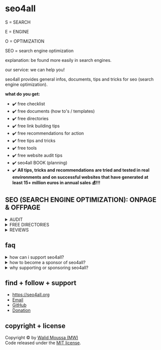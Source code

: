 # seo4all
<p>S = SEARCH</p>
<p>E = ENGINE</p>
<p>O = OPTIMIZATION</p>
<p>SEO = search engine optimization</p>
<p>explanation: be found more easily in search engines.</p>
<p>our service: we can help you!</p>

<p>seo4all provides general infos, documents, tips and tricks for seo (search engine optimization).</p>

<p><strong>what do you get:</strong></p>

+ ✔️ free checklist
+ ✔️ free documents (how to's / templates)
+ ✔️ free directories
+ ✔️ free link building tips
+ ✔️ free recommendations for action
+ ✔️ free tips and tricks
+ ✔️ free tools
+ ✔️ free website audit tips
+ ✔️ seo4all BOOK (planning)
+ ✔️ **All tips, tricks and recommendations are tried and tested in real environments and on successful websites that have generated at least 15+ million euros in annual sales 💰!!!**

## SEO (SEARCH ENGINE OPTIMIZATION): ONPAGE & OFFPAGE
<details>
    <summary>AUDIT</summary>
<table border="1">
    <thead>
        <th>CRITERIA</th>
        <th>DESCRIPTION/ Recommendations</th>
        <th>ONPAGE/ OFFPAGE</th>
        <th>GOOD</th>
        <th>MEDIUM</th>
        <th>BAD</th>
    </thead>
    <tbody>
        <tr>
            <td colspan="6"><strong>GENERAL</strong></td>
        </tr>
        <tr>
            <td>Domain age</td>
            <td>Age of the Domain in years</td>
            <td></td>
            <td>&gt; 5</td>
            <td>2 - 5</td>
            <td>&lt; 2</td>
        </tr>
        <tr>
            <td>Alexa Ranking (Global)</td>
            <td>Calculation of the generated backlink traffic</td>
            <td></td>
            <td>&lt; 10000</td>
            <td>10000 - 100000</td>
            <td>&gt; 100000</td>
        </tr>
        <tr>
            <td>Alexa Ranking (National)</td>
            <td>Calculation of the generated backlink traffic</td>
            <td></td>
            <td>&lt; 1000</td>
            <td>1000 - 10000</td>
            <td>&gt; 10000</td>
        </tr>
        <tr>
            <td>Bing Index</td>
            <td>Number of pages listed in the Bing Index</td>
            <td></td>
            <td>&gt; 1000</td>
            <td>100 - 1000</td>
            <td>&lt; 100</td>
        </tr>
        <tr>
            <td>Google Index</td>
            <td>Number of pages listed in the Google Index</td>
            <td></td>
            <td>&gt; 1000</td>
            <td>100 - 1000</td>
            <td>&lt; 100</td>
        </tr>
        <tr>
            <td>Google PageRank</td>
            <td>Importance of the domain (0-10)</td>
            <td></td>
            <td>&gt; 8</td>
            <td>3 - 7</td>
            <td>&lt; 2</td>
        </tr>
        <tr>
            <td colspan="6"><strong>SECURITY</strong></td>
        </tr>
        <tr>
            <td>SSL Certificate - Expiration</td>
            <td>Expiration date of the SSL certificate.<br>Recommendations: Update your SSL certificate regularly.</td>
            <td>onpage</td>
            <td></td>
            <td></td>
            <td></td>
        </tr>
        <tr>
            <td>SSL Certificate - Version</td>
            <td>Protocol Version of the SSL certificate.<br>Recommendations: Update your SSL certificate to the latest version.</td>
            <td>onpage</td>
            <td></td>
            <td></td>
            <td></td>
        </tr>
        <tr>
            <td>SSL Certificate - Name</td>
            <td>The name of the domain or subdomain under which your SSL certificate is registered must match with the name displayed in the address bar.<br>Recommendations: Install the right certificate. Subdomains require their own security certificates, so you can use a wildcard or multi-domain SSL certificate to protect multiple subdomains at once.</td>
            <td>onpage</td>
            <td></td>
            <td></td>
            <td></td>
        </tr>
        <tr>
            <td>SSL Certificate - Encryption algorithm</td>
            <td>Using newer encryption algorithms on your website can avoid data security risks.<br>Recommendations: Update the encryption algorithm regularly.</td>
            <td>onpage</td>
            <td></td>
            <td></td>
            <td></td>
        </tr>
        <tr>
            <td>HTTPS-URLs in XML-Sitemap</td>
            <td>Specify HTTPS URLs in the XML sitemap file.<br>Recommendations: Replace all HTTP URLs with HTTPS URLs in your XML sitemap.</td>
            <td>onpage</td>
            <td></td>
            <td></td>
            <td></td>
        </tr>
        <tr>
            <td>HTTPS encryption</td>
            <td>Recommendations: Migrate your site to the secure HTTPS protocol.</td>
            <td>onpage</td>
            <td></td>
            <td></td>
            <td></td>
        </tr>
        <tr>
            <td>rel="canonical" from HTTPS to HTTP</td>
            <td>Recommendations: Set up a 301 redirect from the HTTP to the HTTPS version of your website in the rel="canonical" attribute.</td>
            <td>onpage</td>
            <td></td>
            <td></td>
            <td></td>
        </tr>
        <tr>
            <td>HTTPS to HTTP redirect</td>
            <td>Recommendations: Do not redirect secure HTTPS pages to insecure HTTP pages. If you add a redirect to an HTTPS page, make sure the redirected page loads over a secure HTTPS connection.</td>
            <td>onpage</td>
            <td></td>
            <td></td>
            <td></td>
        </tr>
        <tr>
            <td>Mixed content</td>
            <td>Recommendations: Make sure that all page resources are loaded over a secure HTTPS connection.</td>
            <td>onpage</td>
            <td></td>
            <td></td>
            <td></td>
        </tr>
        <tr>
            <td colspan="6"><strong>SITEMAP (TXT or XML)</strong></td>
        </tr>
        <tr>
            <td>Use Sitemap (txt or xml)</td>
            <td>Recommendations: Create a sitemap in XML file format, add it to your website and submit the link with the position to search engines. You can create separate sitemaps in XML format for URLs, images, videos, news and mobile content.<br>OR: Create a sitemap in TXT file format and add a link URL per line.</td>
            <td>onpage</td>
            <td></td>
            <td></td>
            <td></td>
        </tr>
        <tr>
            <td>XML sitemap too large</td>
            <td>Recommendations: Split your large XML sitemap file into smaller files. Then create a sitemap index file in XML file format, add links to each sitemap on your site, and submit the index file to Google. Make sure the location of your new XML sitemaps is included in the robots.txt file.</td>
            <td>onpage</td>
            <td></td>
            <td></td>
            <td></td>
        </tr>
        <tr>
            <td>Non-canonical pages in XML sitemap</td>
            <td>Recommendations: Make sure your XML sitemap contains only canonical URLs.</td>
            <td>onpage</td>
            <td></td>
            <td></td>
            <td></td>
        </tr>
        <tr>
            <td>Noindex pages in XML sitemap</td>
            <td>Recommendations: Depending on your goals, you should remove pages with the noindex meta tag from your XML sitemap or remove the noindex tag from those pages.</td>
            <td>onpage</td>
            <td></td>
            <td></td>
            <td></td>
        </tr>
        <tr>
            <td>XML sitemap not found in robots.txt file</td>
            <td>Recommendations: Add a link to your XML sitemap file to the robots.txt file. To make sure search engines can index your XML sitemap file, check the sitemap report in Google Search Console.</td>
            <td>onpage</td>
            <td></td>
            <td></td>
            <td></td>
        </tr>
        <tr>
            <td colspan="6"><strong>ROBOTS.TXT</strong></td>
        </tr>
        <tr>
            <td>Use robots.txt</td>
            <td>Recommendations: Create a robots.txt file and add it to the root directory of your website.</td>
            <td>onpage</td>
            <td></td>
            <td></td>
            <td></td>
        </tr>
        <tr>
            <td>Blocked by robots.txt</td>
            <td>Recommendations: Make sure that pages with valuable content are not accidentally blocked by the robots.txt file. If your goal is to prevent pages from being indexed by search engines, do not block such pages by the robots.txt file, but use the noindex directive instead.</td>
            <td>onpage</td>
            <td></td>
            <td></td>
            <td></td>
        </tr>
        <tr>
            <td colspan="6"><strong>META PAGE TITLE</strong></td>
        </tr>
        <tr>
            <td>Meta Page Title</td>
            <td>Recommendations: Write a unique and concise title for each page of the website and add the most relevant keywords to it.</td>
            <td>onpage</td>
            <td>&gt;10 and &lt;70</td>
            <td>-</td>
            <td>&lt;10 or &gt;70</td>
        </tr>
        <tr>
            <td>Use the HTML title tag</td>
            <td>Recommendations: Analyze all pages with an empty or missing<br>
            "< title >" tag and write a unique and concise title for each page and add the most relevant keywords to it.</td>
            <td>onpage</td>
            <td></td>
            <td></td>
            <td></td>
        </tr>
        <tr>
            <td>URLs with duplicate page titles</td>
            <td>Recommendations: Write a unique and concise title for each page of the website and add the most relevant keywords.</td>
            <td>onpage</td>
            <td></td>
            <td></td>
            <td></td>
        </tr>
        <tr>
            <td>Multiple title tags</td>
            <td>Recommendations: Remove unnecessary title tags. Choose only one unique title for each page.</td>
            <td>onpage</td>
            <td></td>
            <td></td>
            <td></td>
        </tr>
        <tr>
            <td>Title too long</td>
            <td>Recommendations: The title should be 60-70 characters long. Each word should be separated by a space. Describe succinctly what the page is about.</td>
            <td>onpage</td>
            <td></td>
            <td></td>
            <td></td>
        </tr>
        <tr>
            <td>Title too short</td>
            <td>Recommendations: The title should be 60-70 characters long. Each word should be separated by a space. Describe succinctly what the page is about.</td>
            <td>onpage</td>
            <td></td>
            <td></td>
            <td></td>
        </tr>
        <tr>
            <td colspan="6"><strong>META DESCRIPTION</strong></td>
        </tr>
        <tr>
            <td>Meta-Description</td>
            <td>Meta-Description should have &gt;40 and &lt;160 characters.</td>
            <td>onpage</td>
            <td>&gt; 40 and &lt;160</td>
            <td>-</td>
            <td>&lt;40 oder &gt;160</td>
        </tr>
        <tr>
            <td>Use the HTML meta description</td>
            <td>Recommendations: Analyze all pages with an empty or missing<br>
            "< meta name="description" content="Your unique page description." >" meta description<br>
            and write a unique and concise description for each page and add the most relevant keywords to it.</td>
            <td>onpage</td>
            <td></td>
            <td></td>
            <td></td>
        </tr>
        <tr>
            <td>URLs with duplicate meta description</td>
            <td>Recommendations: Write a unique and concise meta description for each page of the website and add the most relevant keywords.</td>
            <td>onpage</td>
            <td></td>
            <td></td>
            <td></td>
        </tr>
        <tr>
            <td>Multiple meta descriptions</td>
            <td>Recommendations: Remove unnecessary meta descriptions. Choose only one unique description for each page.</td>
            <td>onpage</td>
            <td></td>
            <td></td>
            <td></td>
        </tr>
        <tr>
            <td>Meta description too long</td>
            <td>Recommendations: The meta description should be 40-160 characters long. Each word should be separated by a space. Describe succinctly what the page is about.</td>
            <td>onpage</td>
            <td></td>
            <td></td>
            <td></td>
        </tr>
        <tr>
            <td>Meta description too short</td>
            <td>Recommendations: The meta description should be 40-160 characters long. Each word should be separated by a space. Describe succinctly what the page is about.</td>
            <td>onpage</td>
            <td></td>
            <td></td>
            <td></td>
        </tr>
        <tr>
            <td colspan="6"><strong>CONTENT - Headings</strong></td>
        </tr>
        <tr>
            <td>H1 heading</td>
            <td>H1 once per page or once per section tag<br>Recommendations: Make sure all your web pages have a < h1 > header tag filled with concise, relevant and unique text. Depending on the type of website and page structure, there may be more than one < h1 > tag, but it is highly recommended to use only one < h1 > tag per page. IMPORTANT: Your pages must be logically structured.</td>
            <td>onpage</td>
            <td>1 per page (or section tag)</td>
            <td>-</td>
            <td>0</td>
        </tr>
        <tr>
            <td>H1 heading too long</td>
            <td>Recommendations: Make sure all your web pages have a < h1 > header tag filled with concise, relevant and unique text.</td>
            <td>onpage</td>
            <td></td>
            <td></td>
            <td></td>
        </tr>
        <tr>
            <td>Multiple H1 headings</td>
            <td>Recommendations: If possible, use a single < h1 > tag on a page. This way, the structure of the page will be clear to all search engines.</td>
            <td>onpage</td>
            <td></td>
            <td></td>
            <td></td>
        </tr>
        <tr>
            <td>Duplicate H1 headings</td>
            <td>Recommendations: Write a unique < h1 > for each page on your website and add a clear description of the page's content.</td>
            <td>onpage</td>
            <td></td>
            <td></td>
            <td></td>
        </tr>
        <tr>
            <td>Identical H1 / title tag</td>
            <td>Recommendations: Use different texts in the < title > and < h1 > tags.</td>
            <td>onpage</td>
            <td></td>
            <td></td>
            <td></td>
        </tr>
        <tr>
            <td>H2 heading</td>
            <td>H2 tag exists at least one time and is filled with concise text. Recommendations: For pages with < h2 > header tags, make sure that these tags are filled with concise text that briefly describes the main content of the following block. Depending on the website type and page structure, there may be more than one < h2 > tag, but IMPORTANT: Your pages must be logically structured.</td>
            <td>onpage</td>
            <td>&gt;1</td>
            <td>-</td>
            <td>0</td>
        </tr>
        <tr>
            <td>H2 heading too long</td>
            <td>Recommendations: For pages with < h2 > header tags, make sure that these tags are filled with concise text that briefly describes the main content of the following block.</td>
            <td>onpage</td>
            <td>&gt;1</td>
            <td>-</td>
            <td>0</td>
        </tr>
        <tr>
            <td colspan="6"><strong>CONTENT</strong></td>
        </tr>
        <tr>
            <td>WWW redirect</td>
            <td>Recommendations: If necessary, redirect all non-www URLs on your site to www.</td>
            <td>onpage</td>
            <td></td>
            <td></td>
            <td></td>
        </tr>
        <tr>
            <td>Multiple rel="canonical"</td>
            <td>Recommendations: Remove all canonical URLs except the URL you want to use as the truly canonical version of the page.</td>
            <td>onpage</td>
            <td></td>
            <td></td>
            <td></td>
        </tr>
        <tr>
            <td>Duplicate content</td>
            <td>Recommendations: Make the content unique on a double page.</td>
            <td>onpage</td>
            <td></td>
            <td></td>
            <td></td>
        </tr>
        <tr>
            <td>URLs with double slashes</td>
            <td>Recommendations: Make sure you have configured a server-side redirect with a forward slash. Check which pages on your website have links to such pages and replace such links with correct ones to avoid unnecessary redirects.</td>
            <td>onpage</td>
            <td></td>
            <td></td>
            <td></td>
        </tr>
        <tr>
            <td>Trailing slashes in URLs</td>
            <td>Recommendations: Set up server redirects so that your pages are always accessible either with or without a trailing slash.</td>
            <td>onpage</td>
            <td></td>
            <td></td>
            <td></td>
        </tr>
        <tr>
            <td>URLs with duplicate page titles</td>
            <td>The title tag has 10-70 characters.</td>
            <td>onpage</td>
            <td>&gt;10 and &lt;70</td>
            <td>-</td>
            <td>&lt;10 or &gt;70</td>
        </tr>
        <tr>
            <td>Number of words</td>
            <td>Number of words in the HTML body.<br>Recommendations: The content should be more than 300 words. Make sure the text on the page fully reveals the topic or describes the products featured on the page in detail. Write a unique text for each page and add the most relevant keywords to it.</td>
            <td>onpage</td>
            <td>&gt; 500</td>
            <td>300 - 500</td>
            <td>&lt; 300</td>
        </tr>
        <tr>
            <td>LSO optimization level</td>
            <td>Optimization level of the page topic.</td>
            <td>onpage</td>
            <td>&gt; 50%</td>
            <td>20% - 50%</td>
            <td>&lt; 20%</td>
        </tr>
        <tr>
            <td>Relevance of metadata</td>
            <td>Relevance of metadata to content.</td>
            <td>onpage</td>
            <td>&gt; 50%</td>
            <td>50%</td>
            <td>0</td>
        </tr>
        <tr>
            <td colspan="6"><strong>CONTENT - IMAGES</strong></td>
        </tr>
        <tr>
            <td>Image too large</td>
            <td>Recommendations: Optimize your images and try to reduce the size of the images without losing their quality. Use e. g. WEBP or SVG.</td>
            <td>onpage</td>
            <td></td>
            <td></td>
            <td></td>
        </tr>
        <tr>
            <td>Image Alt-Attribute</td>
            <td>Images without alternative text. Recommendations: Write precise and relevant alt text for each image.</td>
            <td>onpage</td>
            <td>0</td>
            <td>20%</td>
            <td>&gt;20%</td>
        </tr>
        <tr>
            <td>3XX Images</td>
            <td>Recommendations: Specify the direct path to the image files, replacing each URL from which the redirect is established with relevant ones. If you are using images from an external resource and cannot replace the URLs, make sure that the images uploaded via the new URL are relevant to your content.</td>
            <td>onpage</td>
            <td></td>
            <td></td>
            <td></td>
        </tr>
        <tr>
            <td>4XX Images (not found)</td>
            <td>Recommendations: Check all URLs for broken images and replace the image URLs with relevant, currently working ones or remove the links to the broken images from your website.</td>
            <td>onpage</td>
            <td></td>
            <td></td>
            <td></td>
        </tr>
        <tr>
            <td>5XX Images (loading failed)</td>
            <td>Recommendations: Check the URLs of all images that return a 5XX response code.<br>If these are your URLs, check the web server error log. If you regularly experience problems with server operation, identify the cause and eliminate it. Note that the problem may be temporary and means that technical work was performed on your server during the call.<br>If a 5XX response code is returned for URLs of images from an external resource, check that the resource is reliable. If the problem was triggered by technical work, you can continue using the image. If the site regularly experiences problems with web server accessibility, it is recommended to replace or delete the image.</td>
            <td>onpage</td>
            <td></td>
            <td></td>
            <td></td>
        </tr>
        <tr>
            <td>External Image files with 3XX, 4XX or 5XX</td>
            <td>Recommendations: Contact the website operator and ask them to fix the errors.</td>
            <td>onpage</td>
            <td></td>
            <td></td>
            <td></td>
        </tr>
        <tr>
            <td colspan="6"><strong>CONTENT - LINKS - INTERNAL</strong></td>
        </tr>
        <tr>
            <td>Anchor/Link text</td>
            <td>Recommendations: Make sure that all links contain an anchor/link text. Use concise wording in anchor/link texts.</td>
            <td>onpage</td>
            <td></td>
            <td></td>
            <td></td>
        </tr>
        <tr>
            <td>Timeout</td>
            <td>Recommendations: Make sure that all links to external sites work correctly.</td>
            <td>onpage</td>
            <td></td>
            <td></td>
            <td></td>
        </tr>
        <tr>
            <td>Incoming internal links</td>
            <td>Recommendations: Make sure that the most important pages on your website have at least a few internal links pointing to them. All internal links must not be tagged with the rel="nofollow" attribute!</td>
            <td>onpage</td>
            <td></td>
            <td></td>
            <td></td>
        </tr>
        <tr>
            <td>Too many internal links</td>
            <td>Recommendations: Make sure you need all of them and that they fit naturally into the UX/UI of your product. Remove all unnecessary links. Depending on the type of website (aggregator, online store, blog, forum), you can have pages with more than 300 links if they are of value to visitors.</td>
            <td>onpage</td>
            <td></td>
            <td></td>
            <td></td>
        </tr>
        <tr>
            <td>Nofollow</td>
            <td>Recommendations: Do not use the rel="nofollow" attribute for your website's internal linking! Use the "Disallow" rule in the robots.txt file to prevent search engine robots from following your website's internal links.</td>
            <td>onpage</td>
            <td></td>
            <td></td>
            <td></td>
        </tr>
        <tr>
            <td colspan="6"><strong>CONTENT - LINKS - EXTERNAL</strong></td>
        </tr>
        <tr>
            <td>Anchor/Link text</td>
            <td>Recommendations: Make sure that all links contain an anchor/link text. Use concise wording in anchor/link texts.</td>
            <td>onpage</td>
            <td></td>
            <td></td>
            <td></td>
        </tr>
        <tr>
            <td>Timeout</td>
            <td>Recommendations: Make sure that all links to external sites work correctly.</td>
            <td>onpage</td>
            <td></td>
            <td></td>
            <td></td>
        </tr>
        <tr>
            <td>Nofollow</td>
            <td>Recommendations: Make sure that all external links tagged with the rel="nofollow" attribute really need to be tagged with this attribute. Google recommends using the rel="sponsored" attribute for sponsored links and the rel="ugc" attribute for user-generated content in links (e.g. comments). The rel="nofollow" attribute makes it clear to search engines that you do not want your page to link to the website you are linking to.</td>
            <td>onpage</td>
            <td></td>
            <td></td>
            <td></td>
        </tr>
        <tr>
            <td colspan="6"><strong>CSS</strong></td>
        </tr>
        <tr>
            <td>CSS too big</td>
            <td>Recommendations: Optimize the code of every large CSS file.</td>
            <td>onpage<br>offpage</td>
            <td></td>
            <td></td>
            <td></td>
        </tr>
        <tr>
            <td>Compress CSS</td>
            <td>Recommendations: Configure server-side CSS compression. Only load external resources if they are provided in compressed form.</td>
            <td>onpage<br>offpage</td>
            <td></td>
            <td></td>
            <td></td>
        </tr>
        <tr>
            <td>CSS caching</td>
            <td>Recommendations: Configure caching of your CSS files.</td>
            <td>onpage<br>offpage</td>
            <td></td>
            <td></td>
            <td></td>
        </tr>
        <tr>
            <td>Too many CSS files</td>
            <td>Recommendations: Only load CSS files that are necessary for the correct display of your website.</td>
            <td>onpage<br>offpage</td>
            <td></td>
            <td></td>
            <td></td>
        </tr>
        <tr>
            <td>CSS minification</td>
            <td>Recommendations: Only load minified CSS files.</td>
            <td>onpage<br>offpage</td>
            <td></td>
            <td></td>
            <td></td>
        </tr>
        <tr>
            <td>3XX CSS file</td>
            <td>Recommendations: Specify the direct path to the CSS files, replacing each URL from which the redirect is established with relevant current ones.<br>If you are using CSS files from an external resource and cannot replace the URLs, make sure the URLs point to the correct files.</td>
            <td>onpage<br>offpage</td>
            <td></td>
            <td></td>
            <td></td>
        </tr>
        <tr>
            <td>4XX or 5XX CSS file</td>
            <td>Recommendations: Make sure that the path to the CSS files being called is correct and that the website's web server is working properly.</td>
            <td>onpage<br>offpage</td>
            <td></td>
            <td></td>
            <td></td>
        </tr>
        <tr>
            <td>External CSS files with 3XX, 4XX or 5XX</td>
            <td>Recommendations: Contact the website operator and ask them to fix the errors.</td>
            <td>onpage<br>offpage</td>
            <td></td>
            <td></td>
            <td></td>
        </tr>
        <tr>
            <td colspan="6"><strong>JAVASCRIPT</strong></td>
        </tr>
        <tr>
            <td>JAVASCRIPT too big</td>
            <td>Recommendations: Optimize the code of every large JAVASCRIPT file.</td>
            <td>onpage<br>offpage</td>
            <td></td>
            <td></td>
            <td></td>
        </tr>
        <tr>
            <td>Compress JAVASCRIPT</td>
            <td>Recommendations: Configure server-side JAVASCRIPT compression. Only load external resources if they are provided in compressed form.</td>
            <td>onpage<br>offpage</td>
            <td></td>
            <td></td>
            <td></td>
        </tr>
        <tr>
            <td>JAVASCRIPT caching</td>
            <td>Recommendations: Configure caching of your JAVASCRIPT files.</td>
            <td>onpage<br>offpage</td>
            <td></td>
            <td></td>
            <td></td>
        </tr>
        <tr>
            <td>Too many JAVASCRIPT files</td>
            <td>Recommendations: Only load JAVASCRIPT files that are necessary for the correct display of your website.</td>
            <td>onpage<br>offpage</td>
            <td></td>
            <td></td>
            <td></td>
        </tr>
        <tr>
            <td>JAVASCRIPT minification</td>
            <td>Recommendations: Only load minified JAVASCRIPT files.</td>
            <td>onpage<br>offpage</td>
            <td></td>
            <td></td>
            <td></td>
        </tr>
        <tr>
            <td>3XX JavaScript file</td>
            <td>Recommendations: Specify the direct path to the JavaScript files, replacing each URL from which the redirect is established with relevant current ones.<br>If you are using JavaScript files from an external resource and cannot replace the URLs, make sure the URLs point to the correct files.</td>
            <td>onpage<br>offpage</td>
            <td></td>
            <td></td>
            <td></td>
        </tr>
        <tr>
            <td>4XX or 5XX JavaScript file</td>
            <td>Recommendations: Make sure that the path to the JavaScript files being called is correct and that the website's web server is working properly.</td>
            <td>onpage<br>offpage</td>
            <td></td>
            <td></td>
            <td></td>
        </tr>
        <tr>
            <td>External Javascript files with 3XX, 4XX or 5XX</td>
            <td>Recommendations: Contact the website operator and ask them to fix the errors.</td>
            <td>onpage<br>offpage</td>
            <td></td>
            <td></td>
            <td></td>
        </tr>
        <tr>
            <td colspan="6"><strong>LOCALIZATION (in progress)</strong></td>
        </tr>
        <tr>
            <td colspan="6"><strong>PAGE SPEED / PERFORMANCE</strong></td>
        </tr>
        <tr>
            <td>HTML too large</td>
            <td>Recommendations: Optimize by improving its structure. Remove unnecessary code elements, empty lines, whitespace, scripts and styles etc. For example, remove inline styles and move them to separate CSS files.</td>
            <td>onpage</td>
            <td></td>
            <td></td>
            <td></td>
        </tr>
        <tr>
            <td>Slow page loading speed</td>
            <td>Recommendations: Optimize the HTML code for all pages. This is important because if the HTML code of the page is not optimized, the page will take longer to load. Also consider checking your web server, as it could be the cause of the problem. If optimizing your code doesn't help, consider switching to a faster web server.</td>
            <td>onpage</td>
            <td></td>
            <td></td>
            <td></td>
        </tr>
        <tr>
            <td>Compress content and resources</td>
            <td>Recommendations: Enable compression on your web pages by using the Content-Encoding entity to make the page load faster. Only load external resources if they are compressed.</td>
            <td>onpage</td>
            <td></td>
            <td></td>
            <td></td>
        </tr>
        <tr>
            <td>Largest Contentful Paint (LCP) under real conditions / in a development environment</td>
            <td>Recommendations: Speed ​​up server response time to ensure that the largest image or block of text is displayed in less than 2.5 seconds. To speed this up, use preloading on pages with static content and optimize top-of-page code. Also, optimize font and image file sizes and eliminate render-blocking JavaScript and CSS features.</td>
            <td>onpage</td>
            <td></td>
            <td></td>
            <td></td>
        </tr>
        <tr>
            <td>First Input Delay (FID) under real conditions</td>
            <td>Recommendations: Optimize JavaScript files by minifying them and removing unnecessary or redundant data without affecting the code. Also remove unused or unnecessary JavaScript libraries. Split the JavaScript code into bundles and load only the parts that are needed at any given time.</td>
            <td>onpage</td>
            <td></td>
            <td></td>
            <td></td>
        </tr>
        <tr>
            <td>Cumulative Layout Shift (CLS) under real conditions / in a development environment</td>
            <td>Recommendations: Use size attributes for media files (images and videos) to reserve space in the final layout rendering. Avoid inserting new content over already rendered content and use CSS transform animations.</td>
            <td>onpage</td>
            <td></td>
            <td></td>
            <td></td>
        </tr>
        <tr>
            <td>First Contentful Paint (FCP) under real conditions / in a development environment</td>
            <td>Recommendations: Speed ​​up server response time by preloading on pages with static content. Optimize font and image file sizes and top-of-page code. Eliminate render-blocking JavaScript and CSS.</td>
            <td>onpage</td>
            <td></td>
            <td></td>
            <td></td>
        </tr>
        <tr>
            <td>Page speed index</td>
            <td>Recommendations: Increase the loading speed of your page by compressing images on the page, optimizing Javascript and CSS, and using page caching. When loading web fonts, use the font the user already has so that the text is visible without delay.</td>
            <td>onpage</td>
            <td></td>
            <td></td>
            <td></td>
        </tr>
        <tr>
            <td>Time to interaction (TTI)</td>
            <td>Recommendations: Optimize JavaScript code! Optimize JavaScript files by minifying them and removing unnecessary or redundant data without affecting the code. Also remove unused or unnecessary JavaScript libraries. Split the JavaScript code into bundles and load only the parts that are needed at any given time.</td>
            <td>onpage</td>
            <td></td>
            <td></td>
            <td></td>
        </tr>
        <tr>
            <td>Total Blocking Time (TBT)</td>
            <td>Recommendations: Optimize the execution of long tasks. For example, split a large script into several smaller ones that are loaded gradually. Minify the code by removing unnecessary elements and splitting it into separate packages.</td>
            <td>onpage</td>
            <td></td>
            <td></td>
            <td></td>
        </tr>
        <tr>
            <td colspan="6"><strong>SERVER (in progress)</strong></td>
        </tr>
        <tr>
            <td colspan="6"><strong>REDIRECTS</strong></td>
        </tr>
        <tr>
            <td>Meta-Refresh-Redirect</td>
            <td>Recommendations: If you don't absolutely need to use the meta refresh redirect tag, remove it and set up a 301 server-side redirect instead.</td>
            <td>onpage</td>
            <td></td>
            <td></td>
            <td></td>
        </tr>
        <tr>
            <td>Redirect chain</td>
            <td>Recommendations: Remove unnecessary links from the chain by setting up a redirect from the first version of the page directly to the current address of the page.</td>
            <td>onpage</td>
            <td></td>
            <td></td>
            <td></td>
        </tr>
        <tr>
            <td>Redirect loop</td>
            <td>Recommendations: Remove redirects so that the page returns a 200 OK response code. If you must use redirects, change the address of the redirect landing page to the correct address. This page should return the 200 OK response code and it should not have a redirect.</td>
            <td>onpage</td>
            <td></td>
            <td></td>
            <td></td>
        </tr>
        <tr>
            <td>Temporary redirects (302, 303, 307)</td>
            <td>Recommendations: Make sure you don't accidentally use 302, 303 or 307 redirects (e.g. for split testing). Remove temporary redirects when they are no longer needed. If the page address has changed forever, set up 301 redirects instead.</td>
            <td>onpage</td>
            <td></td>
            <td></td>
            <td></td>
        </tr>
        <tr>
            <td>Redirect to 4xx or 5xx</td>
            <td>Recommendations: If the page returns a 4XX response code, replace the address of the target redirect page with the appropriate address. A 5XX response code indicates that there is a problem with the page's web server. The error may be temporary and mean that technical work was performed on your server during a request. Check the web server's error log. If server problems occur regularly, determine the cause and fix it.</td>
            <td>onpage</td>
            <td></td>
            <td></td>
            <td></td>
        </tr>
        <tr>
            <td colspan="6"><strong>HTTP STATUS CODE</strong></td>
        </tr>
        <tr>
            <td>4XX pages in XML sitemap</td>
            <td>Recommendations: Remove URLs with 4xx response code from the XML sitemap. Make sure that the XML sitemap only contains URLs that return 200 OK response codes.</td>
            <td>onpage</td>
            <td></td>
            <td></td>
            <td></td>
        </tr>
        <tr>
            <td>3XX pages in XML sitemap</td>
            <td>Recommendations: Replace redirecting URLs in the XML sitemap with destination URLs. If a destination URL is already in the XML sitemap, you should delete URLs with 3XX redirects from the XML sitemap.</td>
            <td>onpage</td>
            <td></td>
            <td></td>
            <td></td>
        </tr>
        <tr>
            <td>5XX pages in XML sitemap</td>
            <td>Recommendations: Make sure your XML sitemap contains up-to-date data and no pages with server error codes.</td>
            <td>onpage</td>
            <td></td>
            <td></td>
            <td></td>
        </tr>
        <tr>
            <td>3XX Status-Code</td>
            <td>Recommendations: Make sure that the number of 3XX pages on your website does not exceed 5% of the total number of pages. If their number exceeds 10%, then you have a critical problem and should immediately remove some of the redirects.</td>
            <td>onpage</td>
            <td></td>
            <td></td>
            <td></td>
        </tr>
        <tr>
            <td>4XX-HTTP-Status-Code</td>
            <td>Recommendations: Check the list of 4XX URLs and analyze each internal page that links to a 4XX URL. Remove such broken links or replace them with appropriate links to live and accessible pages. Also, you can set up 301 redirects when moving or deleting the website pages to avoid 4XX errors.</td>
            <td>onpage</td>
            <td></td>
            <td></td>
            <td></td>
        </tr>
        <tr>
            <td>5XX-HTTP-Status-Code</td>
            <td>Recommendations: Analyze the list of URLs that return 5XX Server Response Codes. Try to reproduce the server error for these URLs through the browser. Also, check the server's error log. If this is a constant problem for many pages on your website, contact your hosting provider or web developer. Your server may be overloaded or misconfigured. It is also important to remember that this error may be a temporary problem and means that the website's server was undergoing maintenance while you were visiting.</td>
            <td>onpage</td>
            <td></td>
            <td></td>
            <td></td>
        </tr>
        <tr>
            <td>Canonical URL results in a 3XX status code</td>
            <td>Recommendations: Analyze the list of canonical URL pages that point to redirected pages. Replace canonical URLs that contain redirects with 200 OK pages that should be indexed and displayed in the SERPs.</td>
            <td>onpage</td>
            <td></td>
            <td></td>
            <td></td>
        </tr>
        <tr>
            <td>Canonical URL with a 4XX status code</td>
            <td>Recommendations: Review the list of pages with canonical links pointing to 4XX URLs. Replace such canonical URLs with links to the valid 200 OK version of the page that you want to index in search results.</td>
            <td>onpage</td>
            <td></td>
            <td></td>
            <td></td>
        </tr>
        <tr>
            <td>Canonical URL with a 5XX status code</td>
            <td>Recommendations: 5XX errors indicate that there is a problem with your web server. Contact your hosting provider or web developer as your server may be overloaded or misconfigured. You should also keep in mind that this may be a temporary problem. It is possible that the website's server was undergoing maintenance while you were trying to access it. If the wrong URL was specified as canonical, replace it with the link to the valid 200 OK page version that you want to have indexed in search results.</td>
            <td>onpage</td>
            <td></td>
            <td></td>
            <td></td>
        </tr>
        <tr>
            <td>Internal links to 3XX redirect pages</td>
            <td>Recommendations: Replace all internal links with current page URL addresses.</td>
            <td>onpage</td>
            <td></td>
            <td></td>
            <td></td>
        </tr>
        <tr>
            <td>External links to 3XX</td>
            <td>Recommendations: Manually review each external 3XX link and make sure the redirected pages contain the desired information. If so, replace the link with the new version of the URL. If the desired information is not present, replace or delete the link from your website.</td>
            <td>onpage</td>
            <td></td>
            <td></td>
            <td></td>
        </tr>
        <tr>
            <td>External links to 4XX</td>
            <td>Recommendations: Check all pages and remove or replace any broken links. All external links from your site should lead to pages with a 200 OK response code.</td>
            <td>onpage</td>
            <td></td>
            <td></td>
            <td></td>
        </tr>
        <tr>
            <td>External links to 5XX</td>
            <td>Recommendations: Review all pages and remove or replace any broken links. If the site you are linking to has regular server unavailability issues, remove or replace links pointing to that site. All external links from your site should lead to pages with a 200 OK response code.</td>
            <td>onpage</td>
            <td></td>
            <td></td>
            <td></td>
        </tr>
        <tr>
            <td>Hreflang to 3XX, 4XX or 5XX</td>
            <td>Recommendations: Check URLs with 3XX, 4XX or 5XX response codes pointed to by hreflang attributes. Instead of these URLs, use pages that display the response code 200 OK.</td>
            <td>onpage</td>
            <td></td>
            <td></td>
            <td></td>
        </tr>
        <tr>
            <td colspan="6"><strong>USABILITY</strong></td>
        </tr>
        <tr>
            <td>Favicon</td>
            <td>Recommendations: Add a favicon to your website.</td>
            <td>onpage</td>
            <td></td>
            <td></td>
            <td></td>
        </tr>
        <tr>
            <td>Flash</td>
            <td>Recommendations: Use HTML5 instead of Flash on your website.</td>
            <td>onpage</td>
            <td></td>
            <td></td>
            <td></td>
        </tr>
        <tr>
            <td>Twitter-Card-Tag</td>
            <td>Recommendations: Use the Twitter Card tag to make the links to your pages that you share in your Twitter feed look attractive. IMPORTANT: The URLs inside the Twitter Card tags must be absolute and use the http:// or https:// protocols.</td>
            <td>onpage</td>
            <td></td>
            <td></td>
            <td></td>
        </tr>
        <tr>
            <td colspan="6"><strong>MOBILE DEVICES</strong></td>
        </tr>
        <tr>
            <td>Viewport-Meta-Tag</td>
            <td>Recommendations: Set the viewport meta tag<br>
            < meta name="viewport" content="width=device-width, initial-scale=1" ><br>
            for each individual web page and test your website on mobile devices to make sure everything works correctly.</td>
            <td>onpage</td>
            <td></td>
            <td></td>
            <td></td>
        </tr>
        <tr>
            <td>Fixed width value in the viewport meta tag</td>
            <td>Recommendations: Scale pages to fit screens of different sizes. To do this, the viewport meta tag must contain the device-width value.</td>
            <td>onpage</td>
            <td></td>
            <td></td>
            <td></td>
        </tr>
        <tr>
            <td>Use compatible plugins</td>
            <td>Recommendations: Use modern, widely supported technologies (e.g. HTML5) on the site.</td>
            <td>onpage</td>
            <td></td>
            <td></td>
            <td></td>
        </tr>
        <tr>
            <td>Minimum text-to-HTML ratio</td>
            <td>Recommendations: To reduce page size and speed up page loading time, shorten HTML code. For example, remove all unnecessary comments, spaces and blank lines.</td>
            <td>onpage</td>
            <td></td>
            <td></td>
            <td></td>
        </tr>
        <tr>
            <td colspan="6"><strong>AMP (Accelerated Mobile Pages)</strong></td>
        </tr>
        <tr>
            <td>Use AMP pages</td>
            <td>Recommendations: Plan to add AMP pages to your website. They can help your website load faster on mobile devices and improve the user experience.</td>
            <td>onpage</td>
            <td></td>
            <td></td>
            <td></td>
        </tr>
        <tr>
            <td>Blocked by robots.txt</td>
            <td>Recommendations: Make sure AMP pages are not blocked in your robots.txt file. Check if you need to enter login credentials to access AMP pages.</td>
            <td>onpage</td>
            <td></td>
            <td></td>
            <td></td>
        </tr>
        <tr>
            <td>AMP-Page Domain-Mismatch</td>
            <td>Recommendations: Use the same domains for the AMP page and its canonical version. Host the canonical page (mypage.com/images) and the AMP page (amp.mysite.com/tables or mypage.com/amp/images) on the same domain.</td>
            <td>onpage</td>
            <td></td>
            <td></td>
            <td></td>
        </tr>
        <tr>
            <td>Error in rejection</td>
            <td>Recommendations: Replace deprecated elements that are no longer supported with modern elements that comply with the current AMP specification.</td>
            <td>onpage</td>
            <td></td>
            <td></td>
            <td></td>
        </tr>
        <tr>
            <td>AMP HTML tag error</td>
            <td>Recommendations: Fix any AMP HTML tag errors to ensure pages conform to AMP guidelines and display correctly.</td>
            <td>onpage</td>
            <td></td>
            <td></td>
            <td></td>
        </tr>
        <tr>
            <td>AMP HTML attribute error</td>
            <td>Recommendations: Fix any AMP HTML attribute errors to ensure pages conform to AMP guidelines and display correctly.</td>
            <td>onpage</td>
            <td></td>
            <td></td>
            <td></td>
        </tr>
        <tr>
            <td>Errors in Layout/Style</td>
            <td>Recommendations: Fix any errors found in layout and styles to ensure pages comply with AMP guidelines and display correctly.</td>
            <td>onpage</td>
            <td></td>
            <td></td>
            <td></td>
        </tr>
        <tr>
            <td>Template Errors</td>
            <td>Recommendations: Does an attribute contain mustache template syntax? Remove it.<br>Does an attribute contain unhighlighted template syntax? Highlight the mustache template.</td>
            <td>onpage</td>
            <td></td>
            <td></td>
            <td></td>
        </tr>
    </tbody>
</table>
</details>

<details>
    <summary>FREE DIRECTORIES</summary>
    <ul>
        <li>A</li>
        <li>auskunft.de</li>
        <li>B</li>
        <li>belocal.de</li>
        <li>bing.de</li>
        <li>bingplaces.com</li>
        <li>blaue-branchen.de (yellowmap)</li>
        <li>branchenbuchdeutschland.de</li>
        <li>branchenmorgen.de (yellowmap)</li>
        <li>business-branchenbuch.de</li>
        <li>C</li>
        <li>city-map.com/de</li>
        <li>D</li>
        <li>dasoertliche.de</li>
        <li>dastelefonbuch.de</li>
        <li>dmoz</li>
        <li>E</li>
        <li>F</li>
        <li>facebook.com</li>
        <li>factual.com (foursquare)</li>
        <li>foursquare.com/city-guide</li>
        <li>freieauskunft.de (yellowmap)</li>
        <li>G</li>
        <li>gelbeseiten.de</li>
        <li>gmx.net</li>
        <li>golocal.de</li>
        <li>google.com/intl/de/business</li>
        <li>goyellow.de</li>
        <li>H</li>
        <li>I</li>
        <li>infobel.com</li>
        <li>J</li>
        <li>K</li>
        <li>klicktel.de (11880)</li>
        <li>koomio.com</li>
        <li>L</li>
        <li>lokaleauskunft.de (yellowmap)</li>
        <li>M</li>
        <li>marktplatz-mittelstand.de</li>
        <li>meinestadt.de (dasoertliche)</li>
        <li>meinesuche.net</li>
        <li>mein-verzeichniseintrag.de</li>
        <li>N</li>
        <li>O</li>
        <li>P</li>
        <li>plus.google.com</li>
        <li>Q</li>
        <li>R</li>
        <li>S</li>
        <li>stadtbranchenbuch.com</li>
        <li>T</li>
        <li>tomtom.com</li>
        <li>twitter.com</li>
        <li>U</li>
        <li>uberall.com</li>
        <li>unternehmensauskunft.com</li>
        <li>unternehmensverzeichnis.org</li>
        <li>V</li>
        <li>W</li>
        <li>web.de</li>
        <li>web2.cylex.de</li>
        <li>werkenntdenbesten.de</li>
        <li>wikipedia</li>
        <li>wogibtswas.de</li>
        <li>X</li>
        <li>Y</li>
        <li>yahoo</li>
        <li>yalwa.de</li>
        <li>yellowmap.de</li>
        <li>yelp.de</li>
        <li>yext.com</li>
        <li>Z</li>
        <li>PRESS RELEASE</li>
        <li>firmenpresse.de</li>
        <li>newsmax.com</li>
        <li>presseanzeiger.de</li>
        <li>OTHERS</li>
        <li>11880.com</li>
        <li>aligo.at</li>
        <li>sicherheits-berater.de</li>
        <li>sicheriminternet.de</li>
        <li>simobit.de</li>
        <li>. . .</li>
        <li> do you know more free directories? let us know. help us to grow and extend seo4all.</li>
    </ul>
</details>

<details>
    <summary>REVIEWS</summary>
    <ul>
        <li>Google</li>
        <li>. . .</li>
        <li> do you know more review pages? let us know. help us to grow and extend seo4all.</li>
    </ul>
</details>

## faq
<details>
    <summary>how can i support seo4all?</summary>
    <p>you are welcome. you can provide support in different ways:</p>
    <ul>
        <li>creating or extending checklists</li>
        <li>creating or extending documents (templates)</li>
        <li>creating or extending recommendations for action</li>
        <li>become a sponsor and donate, if you use seo4all or if you think, that seo4all is useful or if seo4all has given you a coffee cup's worth of benefits.</li>
    </ul>
</details>

<details>
    <summary>how to become a sponsor of seo4all?</summary>
    <p>you are welcome. just follow the link to <a href="https://donate.stripe.com/dR67tKff29ht3Cg145" target="_blank">give something back</a></p>
</details>

<details>
    <summary>why supporting or sponsoring seo4all?</summary>
    <p>seo4all is a project of <a href="https://walid-moussa.de" target="_blank">Walid Moussa (MW)</a> under the <a href="https://github.com/mw-it/seo4all/blob/main/LICENSE.txt" target="_blank">MIT license</a>.</p>
    <p>MW provides a lot of software and utilities as freeware for the web without requiring the users to pay any fee.</p>
    <p>however, maintaining the web site, updating the existing utilities and releasing new utilities require to invest a fair amount of time and also money (especially for hosting).</p>
    <p>do you use seo4all or do you find seo4all useful? has seo4all given you a coffee cup's worth of benefits this year?</p>
    <p>make your decision and <a href="https://donate.stripe.com/dR67tKff29ht3Cg145" target="_blank">give something back</a>. with your donation you support the development of seo4all and other useful free software.</p>
    <p>i greatly appreciate your support!</p>
    <p>kind regards</p>
    <p><a href="https://github.com/mw-it" target="_blank">Walid Moussa (MW)</a></p>
</details>

## find + follow + support
+ <a href="https://seo4all.org" target="_blank">https://seo4all.org</a>
+ <a href="mailto:mail@seo4all.org" target="_blank">Email</a>
+ <a href="https://github.com/mw-it/seo4all" target="_blank">GitHub</a>
+ <a href="https://donate.stripe.com/dR67tKff29ht3Cg145" target="_blank">Donation</a>

## copyright + license
Copyright &copy; by <a href="https://walid-moussa.de" target="_blank">Walid Moussa (MW)</a><br>
Code released under the <a href="https://github.com/mw-it/seo4all/blob/main/LICENSE.txt" target="_blank">MIT license</a>.
